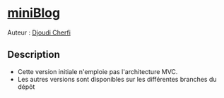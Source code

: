 # [miniBlog](https://github.com/djoudi-cherfi/miniBlog)

Auteur : [Djoudi Cherfi](https://github.com/djoudi-cherfi)

## Description

* Cette version initiale n'emploie pas l'architecture MVC.
* Les autres versions sont disponibles sur les différentes branches du dépôt
